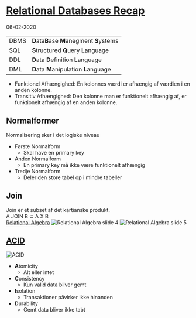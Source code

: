 # [Relational Databases Recap](https://datsoftlyngby.github.io/soft2020spring/DB/week-06/#1-relational-databases-recap)

06-02-2020

|      |                                            |
| ---- | ------------------------------------------ |
| DBMS | **D**ata**B**ase **M**anegment **S**ystems |
| SQL  | **S**tructured **Q**uery **L**anguage      |
| DDL  | **D**ata **D**efinition **L**anguage       |
| DML  | **D**ata **M**anipulation **L**anguage     |

-   Funktionel Afhængighed: En kolonnes værdi er afhængig af værdien i en anden kolonne.
-   Transitiv Afhængighed: Den kolonne man er funktionelt afhængig af, er funktionelt afhængig af en anden kolonne.

## Normalformer

Normalisering sker i det logiske niveau

-   Første Normalform
    -   Skal have en primary key
-   Anden Normalform
    -   En primary key må ikke være funktionelt afhængig
-   Tredje Normalform
    -   Deler den store tabel op i mindre tabeller

## Join

Join er et subset af det kartianske produkt.  
A JOIN B ⊂ A X B  
[Relational Algebra](https://slideplayer.com/slide/8666326/)
![[Relational Algebra](https://slideplayer.com/slide/8666326/) slide 4](https://images.slideplayer.com/26/8666326/slides/slide_4.jpg)
![[Relational Algebra](https://slideplayer.com/slide/8666326/) slide 5](https://images.slideplayer.com/26/8666326/slides/slide_5.jpg)

## [ACID](https://premaseem.wordpress.com/tag/acid-properties/)

![ACID](https://slideplayer.com/slide/9307681/28/images/4/Transaction+ACID+Properties.jpg)

-   **A**tomicity
    -   Alt eller intet
-   **C**onsistency
    -   Kun valid data bliver gemt
-   **I**solation
    -   Transaktioner påvirker ikke hinanden
-   **D**urability
    -   Gemt data bliver ikke tabt
